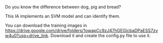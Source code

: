 Do you know the difference between dog, pig and bread?

This IA implements an SVM model and can identify them.

You can download the training images in https://drive.google.com/drive/folders/1owapCc9zJ47hGEGicbaDPaESS7zyw4u0?usp=drive_link. Download it and create the config.py file to use it.
